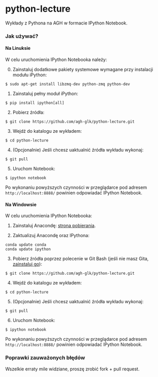 python-lecture
==============

Wykłady z Pythona na AGH w formacie IPython Notebook.

### Jak używać?

#### Na Linuksie

W celu uruchomienia IPython Notebooka należy:

0. Zainstaluj dodatkowe pakiety systemowe wymagane przy instalacji modułu iPython:
  
  ```
  $ sudo apt-get install libzmq-dev python-zmq python-dev
  ```

1. Zainstaluj pełny moduł iPython:

  ```
  $ pip install ipython[all]
  ```

2. Pobierz źródła:

  ```
  $ git clone https://github.com/agh-glk/python-lecture.git
  ```
  
3. Wejdź do katalogu ze wykładem:

  ```
  $ cd python-lecture
  ```

4. (Opcjonalnie) Jeśli chcesz uaktualnić źródła wykładu wykonaj:

  ```
  $ git pull
  ```

5. Uruchom Notebook:

  ```
  $ ipython notebook
  ```
  
Po wykonaniu powyższych czynności w przeglądarce pod adresem `http://localhost:8888/` powinien odpowiadać IPython Notebook.


#### Na Windowsie

W celu uruchomienia IPython Notebooka:

1. Zainstaluj Anacondę: [strona pobierania](http://continuum.io/downloads).

2. Zaktualizuj Anacondę oraz IPythona:

  ```
  conda update conda
  conda update ipython
  ```

3. Pobierz źródła poprzez polecenie w Git Bash (jeśli nie masz Gita, [zainstaluj go](http://git-scm.com/download/win)):

  ```
  $ git clone https://github.com/agh-glk/python-lecture.git
  ```
4. Wejdź do katalogu ze wykładem:

  ```
  $ cd python-lecture
  ```
    
5. (Opcjonalnie) Jeśli chcesz uaktualnić źródła wykładu wykonaj:

  ```
  $ git pull
  ```

6. Uruchom Notebook:

  ```
  $ ipython notebook
  ```
  
Po wykonaniu powyższych czynności w przeglądarce pod adresem `http://localhost:8888/` powinien odpowiadać IPython Notebook.



### Poprawki zauważonych błędów

Wszelkie erraty mile widziane, proszę zrobić fork + pull request.
